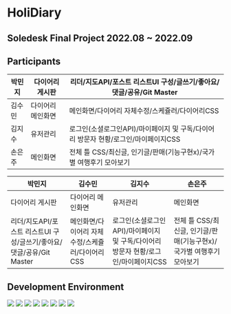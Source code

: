 # HoliDiary
## Soledesk Final Project 2022.08 ~ 2022.09
## Participants
|박민지|다이어리 게시판|리더/지도API/포스트 리스트UI 구성/글쓰기/좋아요/댓글/공유/Git Master|
|---|---|---|
|김수민|다이어리 메인화면|메인화면/다이어리 자체수정/스케쥴러/다이어리CSS|
|김지수|유저관리|로그인(소셜로그인API)/마이페이지 및 구독/다이어리 방문자 현황/로그인/마이페이지CSS|
|손은주|메인화면|전체 틀 CSS/최신글, 인기글/판매(기능구현x)/국가별 여행후기 모아보기|

|박민지|김수민|김지수|손은주|
|---|---|---|---|
|다이어리 게시판|다이어리 메인화면|유저관리|메인화면|
|리더/지도API/포스트 리스트UI 구성/글쓰기/좋아요/댓글/공유/Git Master|메인화면/다이어리 자체수정/스케쥴러/다이어리CSS|로그인(소셜로그인API)/마이페이지 및 구독/다이어리 방문자 현황/로그인/마이페이지CSS|전체 틀 CSS/최신글, 인기글/판매(기능구현x)/국가별 여행후기 모아보기|


## Development Environment
<img src="https://img.shields.io/badge/Oralce-F80000?style=flat-square&logo=Oracle&logoColor=white"/> <img src="https://img.shields.io/badge/Eclipse IDE-2C2255?style=flat-square&logo=Eclipse IDE&logoColor=white"/> <img src="https://img.shields.io/badge/Apache Tomcat-F8DC75?style=flat-square&logo=Apache Tomcat&logoColor=black"/> <img src="https://img.shields.io/badge/HTML5-E34F26?style=flat-square&logo=HTML5&logoColor=black"/> <img src="https://img.shields.io/badge/CSS3-F43059?style=flat-square&logo=CSS3&logoColor=black"/> <img src="https://img.shields.io/badge/JavaScript-F7DF1E?style=flat-square&logo=JavaScript&logoColor=black"/> <img src="https://img.shields.io/badge/GitHub-181717?style=flat-square&logo=GitHub&logoColor=white"/> <img src="https://img.shields.io/badge/Sourcetree-0052CC?style=flat-square&logo=Sourcetree&logoColor=white"/>
